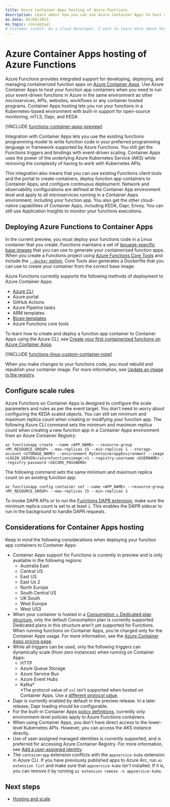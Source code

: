 ```yaml
---
title: Azure Container Apps hosting of Azure Functions 
description: Learn about how you can use Azure Container Apps to host containerized function apps in Azure Functions.
ms.date: 05/04/2023
ms.topic: conceptual
# Customer intent: As a cloud developer, I want to learn more about hosting my function apps in Linux containers by using Azure Container Apps.
---
```


# Azure Container Apps hosting of Azure Functions 

Azure Functions provides integrated support for developing, deploying, and managing containerized function apps on [Azure Container Apps](../container-apps/overview.md). Use Azure Container Apps to host your function app containers when you need to run your event-driven functions in Azure in the same environment as other microservices, APIs, websites, workflows or any container hosted programs. Container Apps hosting lets you run your functions in a Kubernetes-based environment with built-in support for open-source monitoring, mTLS, Dapr, and KEDA

[!INCLUDE [functions-container-apps-preview](../../includes/functions-container-apps-preview.md)]

Integration with Container Apps lets you use the existing functions programming model to write function code in your preferred programming language or framework supported by Azure Functions. You still get the Functions triggers and bindings with event-driven scaling. Container Apps uses the power of the underlying Azure Kubernetes Service (AKS) while removing the complexity of having to work with Kubernetes APIs.

This integration also means that you can use existing Functions client tools and the portal to create containers, deploy function app containers to Container Apps, and configure continuous deployment. Network and observability configurations are defined at the Container App environment level and apply to all microservices running in a Container Apps environment, including your function app. You also get the other cloud-native capabilities of Container Apps, including KEDA, Dapr, Envoy. You can still use Application Insights to monitor your functions executions.

## Deploying Azure Functions to Container Apps

In the current preview, you must deploy your functions code in a Linux container that you create. Functions maintains a set of [lanuage-specific base images](https://mcr.microsoft.com/en-us/catalog?search=functions) that you can use to generate your containerized function apps. When you create a Functions project using [Azure Functions Core Tools](./functions-run-local.md) and include the [`--docker` option](./functions-core-tools-reference.md#func-init), Core Tools also generates a Dockerfile that you can use to create your container from the correct base image. 

Azure Functions currently supports the following methods of deployment to Azure Container Apps:

+ [Azure CLI](./functions-deploy-container-aca.md)
+ Azure portal
+ GitHub Actions
+ Azure Pipeline tasks
+ ARM templates
+ [Bicep templates](https://github.com/Azure/azure-functions-on-container-apps/tree/main/samples/Biceptemplates)
+ Azure Functions core tools

To learn how to create and deploy a function app container to Container Apps using the Azure CLI, see [Create your first containerized functions on Azure Container Apps](functions-deploy-container-aca.md). 

[!INCLUDE [functions-linux-custom-container-note](../../includes/functions-linux-custom-container-note.md)]

When you make changes to your functions code, you must rebuild and republish your container image. For more information, see [Update an image in the registry](functions-how-to-custom-container.md#update-an-image-in-the-registry).

## Configure scale rules

Azure Functions on Container Apps is designed to configure the scale parameters and rules as per the event target. You don't need to worry about configuring the KEDA scaled objects. You can still set minimum and maximum replica count when creating or modifying your function app. The following Azure CLI command sets the minimum and maximum replica count when creating a new function app in a Container Apps environment from an Azure Container Registry: 

```azurecli
az functionapp create --name <APP_NAME> --resource-group <MY_RESOURCE_GROUP> --max-replicas 15 --min-replicas 1 --storage-account <STORAGE_NAME> --environment MyContainerappEnvironment --image <LOGIN_SERVER>/azurefunctionsimage:v1 --registry-username <USERNAME> --registry-password <SECURE_PASSWORD>
```  

The following command sets the same minimum and maximum replica count on an existing function app:

```azurecli
az functionapp config container set --name <APP_NAME> --resource-group <MY_RESOURCE_GROUP> --max-replicas 15 --min-replicas 1
```  

To invoke DAPR APIs or to run the [Functions DAPR extension](https://github.com/Azure/azure-functions-dapr-extension), make sure the minimum replica count is set to at least `1`. This enables the DAPR sidecar to run in the background to handle DAPR requests. 

## Considerations for Container Apps hosting

Keep in mind the following considerations when deploying your function app containers to Container Apps:
 
+ Container Apps support for Functions is currently in preview and is only available in the following regions:
    + Australia East
    + Central US 
    + East US 
    + East Us 2 
    + North Europe 
    + South Central US 
    + UK South 
    + West Europe 
    + West US3 
+ When your container is hosted in a [Consumption + Dedicated plan structure](../container-apps/plans.md#consumption-dedicated), only the default Consumption plan is currently supported. Dedicated plans in this structure aren't yet supported for Functions. When running functions on Container Apps, you're charged only for the Container Apps usage. For more information, see the [Azure Container Apps pricing page](https://azure.microsoft.com/pricing/details/container-apps/). 
+ While all triggers can be used, only the following triggers can dynamically scale (from zero instances) when running on Container Apps:
    + HTTP 
    + Azure Queue Storage 
    + Azure Service Bus 
    + Azure Event Hubs 
    + Kafka*  
    \*The protocol value of `ssl` isn't supported when hosted on Container Apps. Use a [different protocol value](functions-bindings-kafka-trigger.md?pivots=programming-language-csharp#attributes).  
+ Dapr is currently enabled by default in the preview release. In a later release, Dapr loading should be configurable. 
+ For the built-in Container Apps [policy definitions](../container-apps/policy-reference.md#policy-definitions), currently only environment-level policies apply to Azure Functions containers.
+ When using Container Apps, you don't have direct access to the lower-level Kubernetes APIs. However, you can access the AKS instance directly.
+ Use of user-assigned managed identities is currently supported, and is preferred for accessing Azure Container Registry. For more information, see [Add a user-assigned identity](../app-service/overview-managed-identity.md?toc=%2Fazure%2Fazure-functions%2Ftoc.json#add-a-user-assigned-identity).
+ The `containerapp` extension conflicts with the `appservice-kube` extension in Azure CLI. If you have previously published apps to Azure Arc, run `az extension list` and make sure that `appservice-kube` isn't installed. If it is, you can remove it by running `az extension remove -n appservice-kube`.  

## Next steps

+ [Hosting and scale](./functions-scale.md)